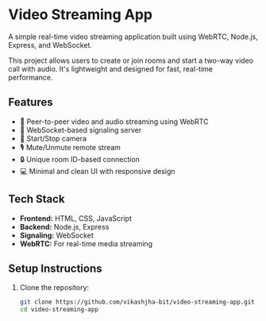 # Video Streaming App

A simple real-time video streaming application built using WebRTC, Node.js, Express, and WebSocket.

This project allows users to create or join rooms and start a two-way video call with audio. It's lightweight and designed for fast, real-time performance.

## Features

- 🔁 Peer-to-peer video and audio streaming using WebRTC
- 🧠 WebSocket-based signaling server
- 🎥 Start/Stop camera
- 🎙️ Mute/Unmute remote stream
- 🔒 Unique room ID-based connection
- 💻 Minimal and clean UI with responsive design

## Tech Stack

- **Frontend:** HTML, CSS, JavaScript
- **Backend:** Node.js, Express
- **Signaling:** WebSocket
- **WebRTC:** For real-time media streaming

## Setup Instructions

1. Clone the repository:

   ```bash
   git clone https://github.com/vikashjha-bit/video-streaming-app.git
   cd video-streaming-app
